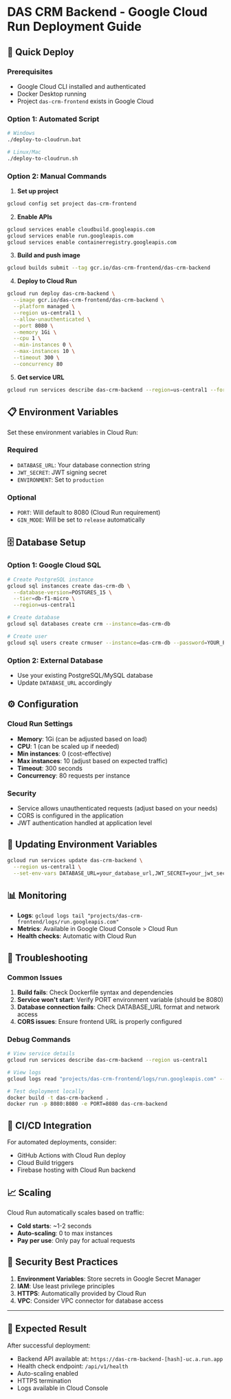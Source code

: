 # DAS CRM Backend - Google Cloud Run Deployment Guide

## 🚀 Quick Deploy

### Prerequisites
- Google Cloud CLI installed and authenticated
- Docker Desktop running
- Project `das-crm-frontend` exists in Google Cloud

### Option 1: Automated Script
```bash
# Windows
./deploy-to-cloudrun.bat

# Linux/Mac
./deploy-to-cloudrun.sh
```

### Option 2: Manual Commands

1. **Set up project**
```bash
gcloud config set project das-crm-frontend
```

2. **Enable APIs**
```bash
gcloud services enable cloudbuild.googleapis.com
gcloud services enable run.googleapis.com
gcloud services enable containerregistry.googleapis.com
```

3. **Build and push image**
```bash
gcloud builds submit --tag gcr.io/das-crm-frontend/das-crm-backend
```

4. **Deploy to Cloud Run**
```bash
gcloud run deploy das-crm-backend \
  --image gcr.io/das-crm-frontend/das-crm-backend \
  --platform managed \
  --region us-central1 \
  --allow-unauthenticated \
  --port 8080 \
  --memory 1Gi \
  --cpu 1 \
  --min-instances 0 \
  --max-instances 10 \
  --timeout 300 \
  --concurrency 80
```

5. **Get service URL**
```bash
gcloud run services describe das-crm-backend --region=us-central1 --format="value(status.url)"
```

## 📋 Environment Variables

Set these environment variables in Cloud Run:

### Required
- `DATABASE_URL`: Your database connection string
- `JWT_SECRET`: JWT signing secret
- `ENVIRONMENT`: Set to `production`

### Optional
- `PORT`: Will default to 8080 (Cloud Run requirement)
- `GIN_MODE`: Will be set to `release` automatically

## 🗄️ Database Setup

### Option 1: Google Cloud SQL
```bash
# Create PostgreSQL instance
gcloud sql instances create das-crm-db \
  --database-version=POSTGRES_15 \
  --tier=db-f1-micro \
  --region=us-central1

# Create database
gcloud sql databases create crm --instance=das-crm-db

# Create user
gcloud sql users create crmuser --instance=das-crm-db --password=YOUR_PASSWORD
```

### Option 2: External Database
- Use your existing PostgreSQL/MySQL database
- Update `DATABASE_URL` accordingly

## ⚙️ Configuration

### Cloud Run Settings
- **Memory**: 1Gi (can be adjusted based on load)
- **CPU**: 1 (can be scaled up if needed)
- **Min instances**: 0 (cost-effective)
- **Max instances**: 10 (adjust based on expected traffic)
- **Timeout**: 300 seconds
- **Concurrency**: 80 requests per instance

### Security
- Service allows unauthenticated requests (adjust based on your needs)
- CORS is configured in the application
- JWT authentication handled at application level

## 🔧 Updating Environment Variables

```bash
gcloud run services update das-crm-backend \
  --region us-central1 \
  --set-env-vars DATABASE_URL=your_database_url,JWT_SECRET=your_jwt_secret
```

## 📊 Monitoring

- **Logs**: `gcloud logs tail "projects/das-crm-frontend/logs/run.googleapis.com"`
- **Metrics**: Available in Google Cloud Console > Cloud Run
- **Health checks**: Automatic with Cloud Run

## 🚨 Troubleshooting

### Common Issues
1. **Build fails**: Check Dockerfile syntax and dependencies
2. **Service won't start**: Verify PORT environment variable (should be 8080)
3. **Database connection fails**: Check DATABASE_URL format and network access
4. **CORS issues**: Ensure frontend URL is properly configured

### Debug Commands
```bash
# View service details
gcloud run services describe das-crm-backend --region us-central1

# View logs
gcloud logs read "projects/das-crm-frontend/logs/run.googleapis.com" --limit 50

# Test deployment locally
docker build -t das-crm-backend .
docker run -p 8080:8080 -e PORT=8080 das-crm-backend
```

## 🔄 CI/CD Integration

For automated deployments, consider:
- GitHub Actions with Cloud Run deploy
- Cloud Build triggers
- Firebase hosting with Cloud Run backend

## 📈 Scaling

Cloud Run automatically scales based on traffic:
- **Cold starts**: ~1-2 seconds
- **Auto-scaling**: 0 to max instances
- **Pay per use**: Only pay for actual requests

## 🔐 Security Best Practices

1. **Environment Variables**: Store secrets in Google Secret Manager
2. **IAM**: Use least privilege principles
3. **HTTPS**: Automatically provided by Cloud Run
4. **VPC**: Consider VPC connector for database access

---

## 🎉 Expected Result

After successful deployment:
- Backend API available at: `https://das-crm-backend-[hash]-uc.a.run.app`
- Health check endpoint: `/api/v1/health`
- Auto-scaling enabled
- HTTPS termination
- Logs available in Cloud Console